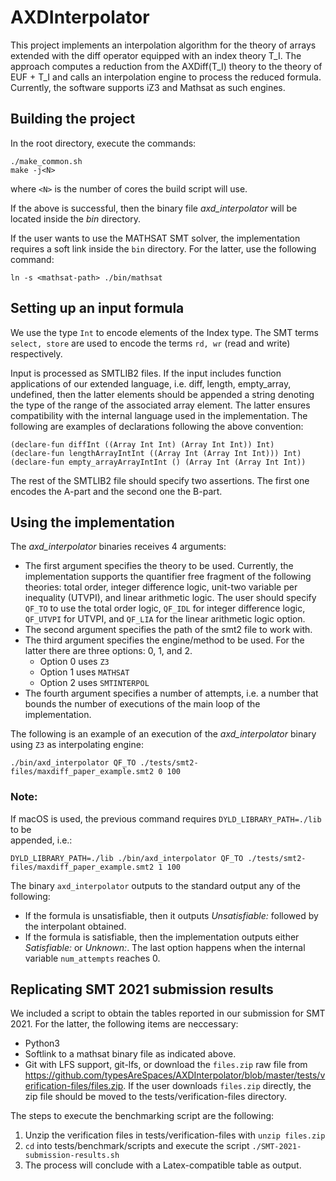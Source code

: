 # AXDInterpolator

This project implements an interpolation algorithm
for the theory of arrays extended with the diff 
operator equipped with an index theory T_I. 
The approach computes a reduction from the AXDiff(T_I)
theory to the theory of EUF + T_I and 
calls an interpolation engine to process the 
reduced formula. Currently, the software supports 
iZ3 and Mathsat as such engines.

## Building the project

In the root directory, execute the commands:

```
./make_common.sh
make -j<N>
```
where `<N>` is the number of cores the build script will use.

If the above is successful, then the binary file _axd_interpolator_
will be located inside the _bin_ directory.

If the user wants to use the MATHSAT SMT solver, the 
implementation requires a soft link inside the ``bin``
directory. For the latter, use the following command:

```
ln -s <mathsat-path> ./bin/mathsat
```

## Setting up an input formula

We use the type `Int` to encode elements of the Index type. 
The SMT terms `select, store` are used to encode the terms `rd, wr` (read and write) 
respectively.

Input is processed as SMTLIB2 files. If the input
includes function applications of our extended
language, i.e. diff, length, empty_array, undefined,
then the latter elements should be appended a string
denoting the type of the range of the associated
array element. The latter ensures compatibility with
the internal language used in the implementation.
The following are examples of declarations following
the above convention:

```
(declare-fun diffInt ((Array Int Int) (Array Int Int)) Int)
(declare-fun lengthArrayIntInt ((Array Int (Array Int Int))) Int)
(declare-fun empty_arrayArrayIntInt () (Array Int (Array Int Int))
```

The rest of the SMTLIB2 file should specify two assertions. 
The first one encodes the A-part and the second one the B-part. 

## Using the implementation

The _axd_interpolator_ binaries receives 4 arguments:

* The first argument specifies the theory to be used. Currently, the implementation supports the quantifier free fragment of the following theories: total order, integer difference logic, unit-two variable per inequality (UTVPI), and linear arithmetic logic. The user should specify ``QF_TO`` to use the total order logic, ``QF_IDL`` for integer difference logic, ``QF_UTVPI`` for UTVPI, and ``QF_LIA`` for the linear arithmetic logic option.
* The second argument specifies the path of the smt2 file to work with.
* The third argument specifies the engine/method to be used. For the latter there are three options: 0, 1, and 2. 
  - Option 0 uses ``Z3`` 
  - Option 1 uses ``MATHSAT``
  - Option 2 uses ``SMTINTERPOL``
* The fourth argument specifies a number of attempts, i.e. a number that bounds the number of executions of the main loop of the implementation.

The following is an example of an execution of the _axd_interpolator_ binary using ``Z3`` as interpolating engine:

```
./bin/axd_interpolator QF_TO ./tests/smt2-files/maxdiff_paper_example.smt2 0 100
```

### Note:

If macOS is used, the previous command requires ``DYLD_LIBRARY_PATH=./lib`` to be  
appended, i.e.:

```
DYLD_LIBRARY_PATH=./lib ./bin/axd_interpolator QF_TO ./tests/smt2-files/maxdiff_paper_example.smt2 1 100
```


The binary ``axd_interpolator`` outputs to the standard output any of the following:

* If the formula is unsatisfiable, then it outputs *Unsatisfiable:* followed by the interpolant obtained.
* If the formula is satisfiable, then the implementation outputs either *Satisfiable:* or *Unknown:*. The last option happens when the internal variable ``num_attempts`` reaches 0.

## Replicating SMT 2021 submission results

We included a script to obtain the tables reported in our submission for SMT 2021.
For the latter, the following items are neccessary:

* Python3
* Softlink to a mathsat binary file as indicated above.
* Git with LFS support, git-lfs, or download the `files.zip` raw file from https://github.com/typesAreSpaces/AXDInterpolator/blob/master/tests/verification-files/files.zip. If the user downloads `files.zip` directly, the zip file should be moved to the tests/verification-files directory.

The steps to execute the benchmarking script are the following:

1. Unzip the verification files in tests/verification-files with `unzip files.zip`
2. `cd` into tests/benchmark/scripts and execute the script `./SMT-2021-submission-results.sh`
3. The process will conclude with a Latex-compatible table as output.
